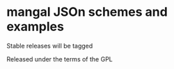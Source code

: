 # mangal JSOn schemes and examples

Stable releases will be tagged

Released under the terms of the GPL
